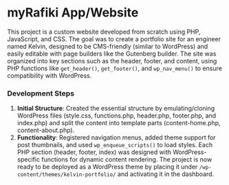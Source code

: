 # myRafiki App/Website

This project is a custom website developed from scratch using PHP, JavaScript, and CSS. The goal was to create a portfolio site for an engineer named Kelvin, designed to be CMS-friendly (similar to WordPress) and easily editable with page builders like the Gutenberg builder. The site was organized into key sections such as the header, footer, and content, using PHP functions like `get_header()`, `get_footer()`, and `wp_nav_menu()` to ensure compatibility with WordPress.

### Development Steps
1. **Initial Structure**: Created the essential structure by emulating/cloning WordPress files (style.css, functions.php, header.php, footer.php, and index.php) and split the content into template parts (content-home.php, content-about.php).
2. **Functionality**: Registered navigation menus, added theme support for post thumbnails, and used `wp_enqueue_scripts()` to load styles. Each PHP section (header, footer, index) was designed with WordPress-specific functions for dynamic content rendering. The project is now ready to be deployed as a WordPress theme by placing it under `/wp-content/themes/kelvin-portfolio/` and activating it in the dashboard.

